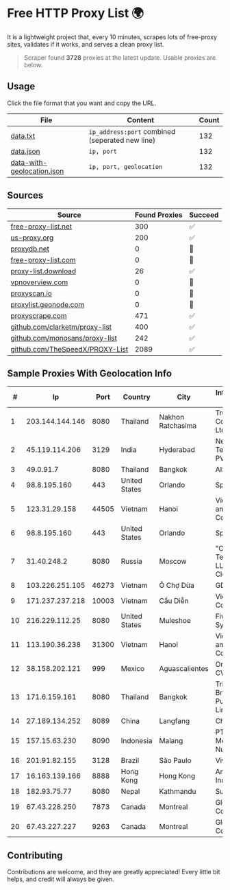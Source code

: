 
# Free HTTP Proxy List 🌍

It is a lightweight project that, every 10 minutes, scrapes lots of free-proxy sites, validates if it works, and serves a clean proxy list.


> Scraper found **3728** proxies at the latest update. Usable proxies are below.

## Usage

Click the file format that you want and copy the URL.


|File|Content|Count|
|----|-------|-----|
|[data.txt](https://raw.githubusercontent.com/themiralay/Proxy-List-World/master/data.txt)|`ip_address:port` combined (seperated new line)|132|
|[data.json](https://raw.githubusercontent.com/themiralay/Proxy-List-World/master/data.json)|`ip, port`|132|
|[data-with-geolocation.json](https://raw.githubusercontent.com/themiralay/Proxy-List-World/master/data-with-geolocation.json)|`ip, port, geolocation`|132|

## Sources

|Source|Found Proxies|Succeed|
|------|-------------|-------|
|[free-proxy-list.net](https://free-proxy-list.net)|300|✅|
|[us-proxy.org](https://www.us-proxy.org)|200|✅|
|[proxydb.net](http://proxydb.net)|0|🚫|
|[free-proxy-list.com](https://free-proxy-list.com/?page=&port=&type%5B%5D=http&type%5B%5D=https&up_time=0&search=Search)|0|🚫|
|[proxy-list.download](https://www.proxy-list.download/HTTP)|26|✅|
|[vpnoverview.com](https://vpnoverview.com/privacy/anonymous-browsing/free-proxy-servers)|0|🚫|
|[proxyscan.io](https://www.proxyscan.io)|0|🚫|
|[proxylist.geonode.com](https://proxylist.geonode.com/api/proxy-list?limit=300&page=1&sort_by=lastChecked&sort_type=desc&protocols=http,https)|0|🚫|
|[proxyscrape.com](https://api.proxyscrape.com/v2/?request=displayproxies&protocol=http&timeout=10000&country=all&ssl=all&anonymity=all)|471|✅|
|[github.com/clarketm/proxy-list](https://raw.githubusercontent.com/clarketm/proxy-list/master/proxy-list-raw.txt)|400|✅|
|[github.com/monosans/proxy-list](https://raw.githubusercontent.com/monosans/proxy-list/main/proxies/http.txt)|242|✅|
|[github.com/TheSpeedX/PROXY-List](https://raw.githubusercontent.com/TheSpeedX/PROXY-List/master/http.txt)|2089|✅|


## Sample Proxies With Geolocation Info

|#|Ip|Port|Country|City|Internet Service Provider|
|-|--|----|-------|----|-------------------------|
|1|203.144.144.146|8080|Thailand|Nakhon Ratchasima|True Internet Corporation CO. Ltd.|
|2|45.119.114.206|3129|India|Hyderabad|Netrun Technologies PVT LTD|
|3|49.0.91.7|8080|Thailand|Bangkok|AIS-Fibre|
|4|98.8.195.160|443|United States|Orlando|Spectrum|
|5|123.31.29.158|44505|Vietnam|Hanoi|VietNam Post and Telecom Corporation|
|6|98.8.195.160|443|United States|Orlando|Spectrum|
|7|31.40.248.2|8080|Russia|Moscow|"Cloud Technologies" LLC trading as Cloud.ru|
|8|103.226.251.105|46273|Vietnam|Ô Chợ Dừa|GDATA|
|9|171.237.237.218|10003|Vietnam|Cầu Diễn|Viettel Corporation|
|10|216.229.112.25|8080|United States|Muleshoe|Five Area Systems, LLC|
|11|113.190.36.238|31300|Vietnam|Hanoi|VietNam Post and Telecom Corporation|
|12|38.158.202.121|999|Mexico|Aguascalientes|Onfiber SA De CV|
|13|171.6.159.161|8080|Thailand|Bangkok|Triple T Broadband Public Company Limited|
|14|27.189.134.252|8089|China|Langfang|Chinanet|
|15|157.15.63.230|8090|Indonesia|Malang|PT Anugerah Media Data Nusantara|
|16|201.91.82.155|3128|Brazil|São Paulo|Vivo|
|17|16.163.139.166|8888|Hong Kong|Hong Kong|Amazon.com, Inc.|
|18|182.93.75.77|8080|Nepal|Kathmandu|Subisu Cablenet|
|19|67.43.228.250|7873|Canada|Montreal|GloboTech Communications|
|20|67.43.227.227|9263|Canada|Montreal|GloboTech Communications|



## Contributing

Contributions are welcome, and they are greatly appreciated! Every
little bit helps, and credit will always be given.

